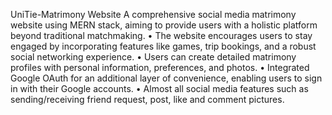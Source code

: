 UniTie-Matrimony Website
A comprehensive social media matrimony website using MERN stack, aiming to provide users with a holistic platform beyond traditional matchmaking. 
•	The website encourages users to stay engaged by incorporating features like games, trip bookings, and a robust social networking experience.
•	Users can create detailed matrimony profiles with personal information, preferences, and photos.
•	Integrated Google OAuth for an additional layer of convenience, enabling users to sign in with their Google accounts.
•	Almost all social media features such as sending/receiving friend request, post, like and comment pictures.

